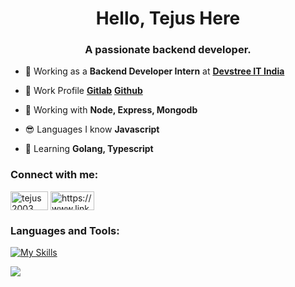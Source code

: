 <h1 align="center">Hello, Tejus Here</h1>
<h3 align="center">A passionate backend developer.</h3>


-   💼 Working as a **Backend Developer Intern** at [**Devstree IT India**](https://www.devstree.com/)

-   📝 Work Profile [**Gitlab**](https://git.devstree.com/tejus.devstree) [**Github**](https://github.com/tejus-devstree/)

-   🌱 Working with **Node, Express, Mongodb**

-   😎 Languages I know **Javascript**

-   🌠 Learning **Golang, Typescript**

<h3 align="left">Connect with me:</h3>
<p align="left">
<a href="https://twitter.com/tejus2003" target="blank"><img align="center" src="https://img.shields.io/badge/Twitter-1DA1F2?style=for-the-badge&logo=twitter&logoColor=white" alt="tejus2003" height="30" width="60" /></a>
<a href="https://www.linkedin.com/in/tejus-raghavendra/" target="blank"><img align="center" src="https://img.shields.io/badge/LinkedIn-0077B5?style=for-the-badge&logo=linkedin&logoColor=white" alt="https://www.linkedin.com/in/tejus-raghavendra/" height="30" width="70" /></a>
</p>

<h3 align="left">Languages and Tools:</h3>

[![My Skills](https://skillicons.dev/icons?i=express,js,nodejs,mongodb,postman,gitlab,git,vscode)](https://skillicons.dev)

<p><img align="center" src="https://github-readme-stats.vercel.app/api/top-langs?username=tejus-devstree&show_icons=true&locale=en&layout=compact"/></p>
